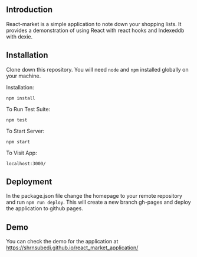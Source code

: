 ## Introduction

React-market is a simple application to note down your shopping lists. It provides a demonstration
of using React with react hooks and Indexeddb with dexie.

## Installation

Clone down this repository. You will need `node` and `npm` installed globally on your machine.

Installation:

`npm install`

To Run Test Suite:

`npm test`

To Start Server:

`npm start`

To Visit App:

`localhost:3000/`

## Deployment

In the package.json file change the homepage to your remote repository and run `npm run deploy`. This will create a new branch gh-pages and deploy the application to github pages.

## Demo

You can check the demo for the application at https://shrnsubedi.github.io/react_market_application/
